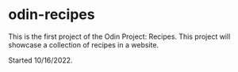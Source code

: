 # odin-recipes
This is the first project of the Odin Project: Recipes.
This project will showcase a collection of recipes in a website.

Started 10/16/2022.